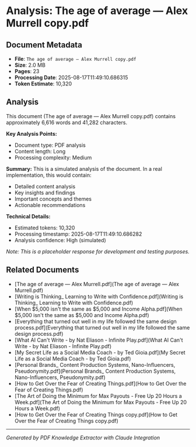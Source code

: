 # Analysis: The age of average — Alex Murrell copy.pdf

## Document Metadata
- **File**: `The age of average — Alex Murrell copy.pdf`
- **Size**: 2.0 MB
- **Pages**: 23
- **Processing Date**: 2025-08-17T11:49:10.686315
- **Token Estimate**: 10,320

## Analysis

This document (The age of average — Alex Murrell copy.pdf) contains approximately 6,616 words and 41,282 characters.

**Key Analysis Points:**
- Document type: PDF analysis
- Content length: Long
- Processing complexity: Medium

**Summary:**
This is a simulated analysis of the document. In a real implementation, this would contain:
- Detailed content analysis
- Key insights and findings
- Important concepts and themes
- Actionable recommendations

**Technical Details:**
- Estimated tokens: 10,320
- Processing timestamp: 2025-08-17T11:49:10.686282
- Analysis confidence: High (simulated)

*Note: This is a placeholder response for development and testing purposes.*

## Related Documents

- [The age of average — Alex Murrell.pdf](The age of average — Alex Murrell.pdf)
- [Writing is Thinking_ Learning to Write with Confidence.pdf](Writing is Thinking_ Learning to Write with Confidence.pdf)
- [When $5,000 isn't the same as $5,000 and Income Alpha.pdf](When $5,000 isn't the same as $5,000 and Income Alpha.pdf)
- [Everything that turned out well in my life followed the same design process.pdf](Everything that turned out well in my life followed the same design process.pdf)
- [What AI Can't Write - by Nat Eliason - Infinite Play.pdf](What AI Can't Write - by Nat Eliason - Infinite Play.pdf)
- [My Secret Life as a Social Media Coach - by Ted Gioia.pdf](My Secret Life as a Social Media Coach - by Ted Gioia.pdf)
- [Personal Brands_ Content Production Systems, Nano-Influencers, Pseudonymity.pdf](Personal Brands_ Content Production Systems, Nano-Influencers, Pseudonymity.pdf)
- [How to Get Over the Fear of Creating Things.pdf](How to Get Over the Fear of Creating Things.pdf)
- [The Art of Doing the Minimum for Max Payouts - Free Up 20 Hours a Week.pdf](The Art of Doing the Minimum for Max Payouts - Free Up 20 Hours a Week.pdf)
- [How to Get Over the Fear of Creating Things copy.pdf](How to Get Over the Fear of Creating Things copy.pdf)

---
*Generated by PDF Knowledge Extractor with Claude Integration*